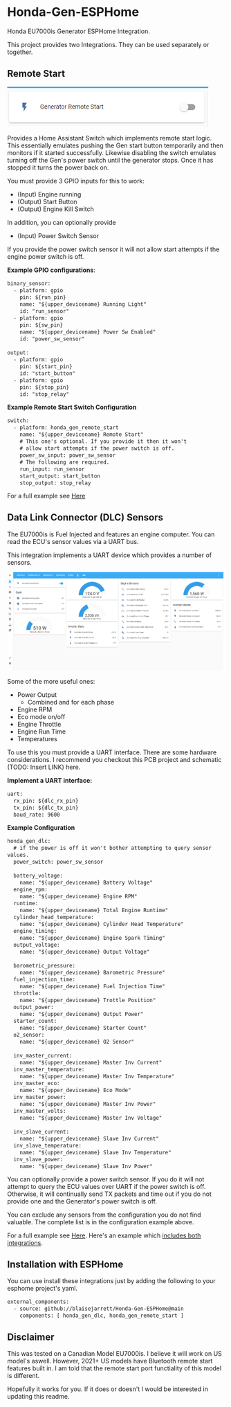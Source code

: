 # Honda-Gen-ESPHome
Honda EU7000is Generator ESPHome Integration.

This project provides two Integrations. They can be used separately or together.


## Remote Start

![Start Switch](docs/images/remote_start_switch.PNG?raw=true)

Provides a Home Assistant Switch which implements remote start logic.
This essentially emulates pushing the Gen start button temporarily and
then monitors if it started successfully. Likewise disabling the switch
emulates turning off the Gen's power switch until the generator stops. Once
it has stopped it turns the power back on.

You must provide 3 GPIO inputs for this to work:
* (Input) Engine running
* (Output) Start Button
* (Output) Engine Kill Switch

In addition, you can optionally provide
* (Input) Power Switch Sensor

If you provide the power switch sensor it will not allow start attempts
if the engine power switch is off.


**Example GPIO configurations**:
```
binary_sensor:
  - platform: gpio
    pin: ${run_pin}
    name: "${upper_devicename} Running Light"
    id: "run_sensor"
  - platform: gpio
    pin: ${sw_pin}
    name: "${upper_devicename} Power Sw Enabled"
    id: "power_sw_sensor"

output:
  - platform: gpio
    pin: ${start_pin}
    id: "start_button"
  - platform: gpio
    pin: ${stop_pin}
    id: "stop_relay"
```

**Example Remote Start Switch Configuration**

```
switch:
  - platform: honda_gen_remote_start
    name: "${upper_devicename} Remote Start"
    # This one's optional. If you provide it then it won't
    # allow start attempts if the power switch is off.
    power_sw_input: power_sw_sensor
    # The following are required.
    run_input: run_sensor
    start_output: start_button
    stop_output: stop_relay
```

For a full example see [Here](example_honda_gen_remote_start.yaml)

## Data Link Connector (DLC) Sensors
The EU7000is is Fuel Injected and features an engine computer.
You can read the ECU's sensor values via a UART bus.

This integration implements a UART device which provides a number of sensors.

![HA Screenshot](docs/images/ha_complete.png?raw=true)

Some of the more useful ones:
* Power Output
    * Combined and for each phase
* Engine RPM
* Eco mode on/off
* Engine Throttle
* Engine Run Time
* Temperatures

To use this you must provide a UART interface. There are some hardware considerations.
I recommend you checkout this PCB project and schematic (TODO: Insert LINK) here.

**Implement a UART interface:**
```
uart:
  rx_pin: ${dlc_rx_pin}
  tx_pin: ${dlc_tx_pin}
  baud_rate: 9600
```
**Example Configuration**
```
honda_gen_dlc:
  # if the power is off it won't bother attempting to query sensor values.
  power_switch: power_sw_sensor

  battery_voltage:
    name: "${upper_devicename} Battery Voltage"
  engine_rpm:
    name: "${upper_devicename} Engine RPM"
  runtime:
    name: "${upper_devicename} Total Engine Runtime"
  cylinder_head_temperature:
    name: "${upper_devicename} Cylinder Head Temperature"
  engine_timing:
    name: "${upper_devicename} Engine Spark Timing"
  output_voltage:
    name: "${upper_devicename} Output Voltage"

  barometric_pressure:
    name: "${upper_devicename} Barometric Pressure"
  fuel_injection_time:
    name: "${upper_devicename} Fuel Injection Time"
  throttle:
    name: "${upper_devicename} Trottle Position"
  output_power:
    name: "${upper_devicename} Output Power"
  starter_count:
    name: "${upper_devicename} Starter Count"
  o2_sensor:
    name: "${upper_devicename} O2 Sensor"

  inv_master_current:
    name: "${upper_devicename} Master Inv Current"
  inv_master_temperature:
    name: "${upper_devicename} Master Inv Temperature"
  inv_master_eco:
    name: "${upper_devicename} Eco Mode"
  inv_master_power:
    name: "${upper_devicename} Master Inv Power"
  inv_master_volts:
    name: "${upper_devicename} Master Inv Voltage"

  inv_slave_current:
    name: "${upper_devicename} Slave Inv Current"
  inv_slave_temperature:
    name: "${upper_devicename} Slave Inv Temperature"
  inv_slave_power:
    name: "${upper_devicename} Slave Inv Power"
```

You can optionally provide a power switch sensor. If you do it will not
attempt to query the ECU values over UART if the power switch is off.
Otherwise, it will continually send TX packets and time out if you do not
provide one and the Generator's power switch is off.

You can exclude any sensors from the configuration you do not find 
valuable. The complete list is in the configuration example above.

For a full example see [Here](example_honda_gen_dlc.yaml). Here's an example 
which [includes both integrations](example_honda_gen_complete.yaml).

## Installation with ESPHome

You can use install these integrations just by adding the following to your
esphome project's yaml.
```
external_components:
  - source: github://blaisejarrett/Honda-Gen-ESPHome@main
    components: [ honda_gen_dlc, honda_gen_remote_start ]
```

## Disclaimer
This was tested on a Canadian Model EU7000is. I believe it will work
on US model's aswell. However, 2021+ US models have Bluetooth remote start
features built in. I am told that the remote start port functiality of
this model is different.

Hopefully it works for you. If it does or doesn't I would be interested in
updating this readme.

